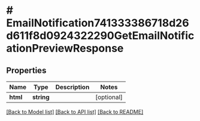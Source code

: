 # # EmailNotification741333386718d26d611f8d0924322290GetEmailNotificationPreviewResponse

## Properties

Name | Type | Description | Notes
------------ | ------------- | ------------- | -------------
**html** | **string** |  | [optional] 

[[Back to Model list]](../../README.md#documentation-for-models) [[Back to API list]](../../README.md#documentation-for-api-endpoints) [[Back to README]](../../README.md)


